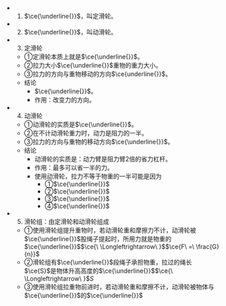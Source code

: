 -
  1. $\ce{\underline{}}$，叫定滑轮。
-
  2. $\ce{\underline{}}$，叫动滑轮。
-
  3. 定滑轮
	- ①定滑轮本质上就是$\ce{\underline{}}$。
	- ②拉力大小$\ce{\underline{}}$重物的重力大小。
	- ③拉力的方向与重物移动的方向$\ce{underline{}}$。
	- 结论
		- $\ce{\underline{}}$。
		- 作用：改变力的方向。
-
  4. 动滑轮
	- ①动滑轮的实质是$\ce{\underline{}}$。
	- ②在不计动滑轮重力时，动力是阻力的一半。
	- ③拉力的方向与重物的移动方向$\ce{\underline{}}$。
	- 结论
		- 动滑轮的实质是：动力臂是阻力臂2倍的省力杠杆。
		- 作用：最多可以省一半的力。
		- 使用动滑轮，拉力不等于物重的一半可能是因为
			- ①$\ce{\underline{}}$
			- ②$\ce{\underline{}}$
			- ③$\ce{\underline{}}$
			- ④$\ce{\underline{}}$
-
  5. 滑轮组：由定滑轮和动滑轮组成
	- ①使用滑轮组提升重物时，若动滑轮重和摩擦力不计，动滑轮被$\ce{\underline{}}$股绳子提起时，所用力就是物重的$\ce{\underline{}}$$\ce{\ \Longleftrightarrow\ }$$\ce{F\ =\ \frac{G}{n}}$
	- ②滑轮组有$\ce{\underline{}}$段绳子承担物重，拉过的绳长$\ce{S}$是物体升高高度的$\ce{\underline{}}$$\ce{\ \Longleftrightarrow\ }$${S}$
	- ③使用滑轮组拉重物前进时，若动滑轮重和摩擦不计，动滑轮被物体与$\ce{\underline{}}$的$\ce{\underline{}}$
